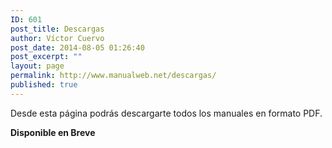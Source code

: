 ```yaml
---
ID: 601
post_title: Descargas
author: Víctor Cuervo
post_date: 2014-08-05 01:26:40
post_excerpt: ""
layout: page
permalink: http://www.manualweb.net/descargas/
published: true
---
```

Desde esta página podrás descargarte todos los manuales en formato PDF.

<strong>Disponible en Breve</strong>